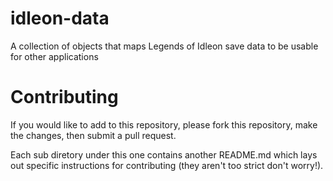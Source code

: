 # idleon-data
A collection of objects that maps Legends of Idleon save data to be usable for other applications


# Contributing
If you would like to add to this repository, please fork this repository, make the changes, then submit a pull request. 

Each sub diretory under this one contains another README.md which lays out specific instructions for contributing (they aren't too strict don't worry!).
